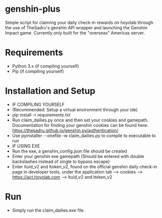 # genshin-plus
Simple script for claiming your daily check-in rewards on hoyolab through the use of TheSadru's genshin API wrapper and launching the Genshin Impact game. Currently only built for the "overseas" Americas server.
 
# Requirements
- Python 3.x (if compiling yourself)
- Pip (if compiling yourself)

# Installation and Setup
- IF COMPILING YOURSELF
- (Recommended: Setup a virtual environment through your ide)
- pip install -r requirements.txt
- Run claim_dailies.py once and then set your cookies and gamepath. Documentation for finding your genshin cookies can be found here: https://thesadru.github.io/genshin.py/authentication/
- Use pyinstaller --onefile -w claim_dailies.py to compile to executable to run
- IF USING EXE
- Run the exe, a genshin_config.json file should be created
- Enter your genshin exe gamepath (Should be entered with double backslashes instead of single to bypass escape)
- Enter ltuid_v2 and ltoken_v2, found on the official genshin daily check-in page in developer tools, under the application tab --> cookies --> https://act.hoyolab.com --> ltuid_v2 and ltoken_v2

# Run
- Simply run the claim_dailies.exe file.
